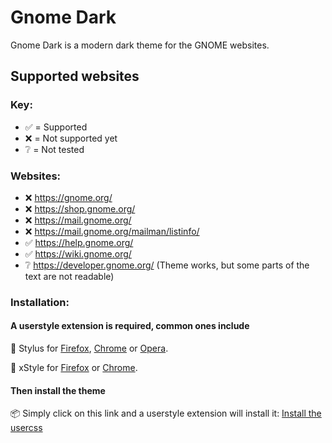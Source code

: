 # Gnome Dark
Gnome Dark is a modern dark theme for the GNOME websites.

## Supported websites
### Key:
- ✅ = Supported
- ❌ = Not supported yet
- ❔ = Not tested

### Websites:
- ❌ https://gnome.org/
- ❌ https://shop.gnome.org/
- ❌ https://mail.gnome.org/
- ❌ https://mail.gnome.org/mailman/listinfo/
- ✅ https://help.gnome.org/
- ✅ https://wiki.gnome.org/
- ❔ https://developer.gnome.org/ (Theme works, but some parts of the text are not readable)

### Installation:
#### A userstyle extension is required, common ones include

🎨 Stylus for [Firefox](https://addons.mozilla.org/en-US/firefox/addon/styl-us/), [Chrome](https://chrome.google.com/webstore/detail/stylus/clngdbkpkpeebahjckkjfobafhncgmne) or [Opera](https://addons.opera.com/en-gb/extensions/details/stylus/).

🎨 xStyle for [Firefox](https://addons.mozilla.org/firefox/addon/xstyle/) or [Chrome](https://chrome.google.com/webstore/detail/xstyle/hncgkmhphmncjohllpoleelnibpmccpj).

#### Then install the theme

📦 Simply click on this link and a userstyle extension will install it: [Install the usercss](https://github.com/StylishThemes/Wikipedia-Dark/raw/master/wikipedia-dark.user.css)
